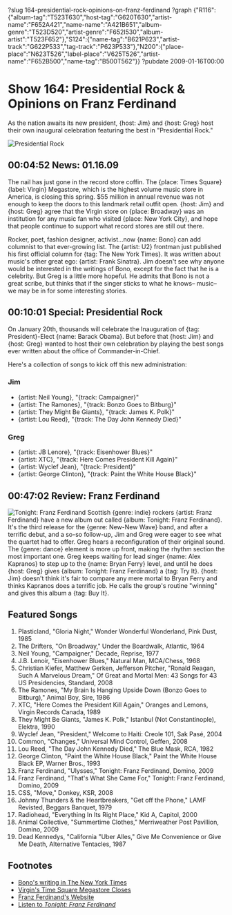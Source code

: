 ?slug 164-presidential-rock-opinions-on-franz-ferdinand
?graph {"R116":{"album-tag":"T523T630","host-tag":"G620T630","artist-name":"F652A421","name-name":"A421B651","album-genre":"T523D520","artist-genre":"F652I530","album-artist":"T523F652"},"S124":{"name-tag":"B621P623","artist-track":"G622P533","tag-track":"P623P533"},"N200":{"place-place":"N623T526","label-place":"V625T526","artist-name":"F652B500","name-tag":"B500T562"}}
?pubdate 2009-01-16T00:00

# Show 164: Presidential Rock & Opinions on Franz Ferdinand
As the nation awaits its new president, {host: Jim} and {host: Greg} host their own inaugural celebration featuring the best in "Presidential Rock."

![Presidential Rock](http://static.soundopinions.org/images/2008/Mount_Rushmore_Monument.jpg)

## 00:04:52 News: 01.16.09
The nail has just gone in the record store coffin. The {place: Times Square} {label: Virgin} Megastore, which is the highest volume music store in America, is closing this spring. $55 million in annual revenue was not enough to keep the doors to this landmark retail outfit open. {host: Jim} and {host: Greg} agree that the Virgin store on {place: Broadway} was an institution for any music fan who visited {place: New York City}, and hope that people continue to support what record stores are still out there.

Rocker, poet, fashion designer, activist...now {name: Bono} can add columnist to that ever-growing list. The {artist: U2} frontman just published his first official column for {tag: The New York Times}. It was written about music's other great ego: {artist: Frank Sinatra}. Jim doesn't see why anyone would be interested in the writings of Bono, except for the fact that he is a celebrity. But Greg is a little more hopeful. He admits that Bono is not a great scribe, but thinks that if the singer sticks to what he knows– music– we may be in for some interesting stories.

## 00:10:01 Special: Presidential Rock
On January 20th, thousands will celebrate the Inauguration of {tag: President}-Elect {name: Barack Obama}. But before that {host: Jim} and {host: Greg} wanted to host their own celebration by playing the best songs ever written about the office of Commander-in-Chief. 

Here's a collection of songs to kick off this new administration:

### Jim
- {artist: Neil Young}, "{track: Campaigner}"
- {artist: The Ramones}, "{track: Bonzo Goes to Bitburg}"
- {artist: They Might Be Giants}, "{track: James K. Polk}"
- {artist: Lou Reed}, "{track: The Day John Kennedy Died}"

### Greg
- {artist: JB Lenore}, "{track: Eisenhower Blues}"
- {artist: XTC}, "{track: Here Comes President Kill Again}"
- {artist: Wyclef Jean}, "{track: President}"
- {artist: George Clinton}, "{track: Paint the White House Black}"

## 00:47:02 Review: Franz Ferdinand
![Tonight: Franz Ferdinand](http://is1.mzstatic.com/image/thumb/Music/v4/9c/e0/c4/9ce0c45d-0d73-4a67-a4e1-f8ef99c5c10b/source/600x600bb.jpg "6596751/353898208")
Scottish {genre: indie} rockers {artist: Franz Ferdinand} have a new album out called {album: Tonight: Franz Ferdinand}. It's the third release for the {genre: New-New Wave} band, and after a terrific debut, and a so-so follow-up, Jim and Greg were eager to see what the quartet had to offer. Greg hears a reconfiguration of their original sound. The {genre: dance} element is more up front, making the rhythm section the most important one. Greg keeps waiting for lead singer {name: Alex Kapranos} to step up to the {name: Bryan Ferry} level, and until he does {host: Greg} gives {album: Tonight: Franz Ferdinand} a {tag: Try It}. {host: Jim} doesn't think it's fair to compare any mere mortal to Bryan Ferry and thinks Kapranos does a terrific job. He calls the group's routine "winning" and gives this album a {tag: Buy It}.

## Featured Songs
1. Plasticland, "Gloria Night," Wonder Wonderful Wonderland, Pink Dust, 1985
2. The Drifters, "On Broadway," Under the Boardwalk, Atlantic, 1964
3. Neil Young, "Campaigner," Decade, Reprise, 1977
4. J.B. Lenoir, "Eisenhower Blues," Natural Man, MCA/Chess, 1968
5. Christian Kiefer, Matthew Gerken, Jefferson Pitcher, "Ronald Reagan, Such A Marvelous Dream," Of Great and Mortal Men: 43 Songs for 43 US Presidencies, Standard, 2008
6. The Ramones, "My Brain Is Hanging Upside Down (Bonzo Goes to Bitburg)," Animal Boy, Sire, 1986 
7. XTC, "Here Comes the President Kill Again," Oranges and Lemons, Virgin Records Canada, 1989
7. They Might Be Giants, "James K. Polk," Istanbul (Not Constantinople), Elektra, 1990
8. Wyclef Jean, "President," Welcome to Haiti: Creole 101, Sak Pasé, 2004
9. Common, "Changes," Universal Mind Control, Geffen, 2008
10. Lou Reed, "The Day John Kennedy Died," The Blue Mask, RCA, 1982
11. George Clinton, "Paint the White House Black," Paint the White House Black EP, Warner Bros., 1993
12. Franz Ferdinand, "Ulysses," Tonight: Franz Ferdinand, Domino, 2009
13. Franz Ferdinand, "That's What She Came For," Tonight: Franz Ferdinand, Domino, 2009
14. CSS, "Move," Donkey, KSR, 2008
15. Johnny Thunders & the Heartbreakers, "Get off the Phone," LAMF Revisted, Beggars Banquet, 1979
16. Radiohead, "Everything In Its Right Place," Kid A, Capitol, 2000
17. Animal Collective, "Summertime Clothes," Merriweather Post Pavillion, Domino, 2009
18. Dead Kennedys, "California "Uber Alles," Give Me Convenience or Give Me Death, Alternative Tentacles, 1987

## Footnotes
- [Bono's writing in The New York Times](http://www.nytimes.com/2009/01/11/opinion/11bono.html?_r=0)
- [Virgin's Time Square Megastore Closes](http://www.nytimes.com/2009/06/15/arts/music/15virgin.html)
- [Franz Ferdinand's Website](http://www.franzferdinand.com/)
- [Listen to *Tonight: Franz Ferdinand*](http://www.last.fm/music/Franz+Ferdinand/Tonight:+Franz+Ferdinand)

